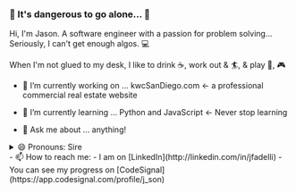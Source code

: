
### 🔮 It's dangerous to go alone... 🔮

Hi, I'm Jason. A software engineer with a passion for problem solving... Seriously, I can't get enough algos. 💻

When I'm not glued to my desk, I like to drink ☕, work out & 🏄, & play 🏀, 🎮

- 🔭 I’m currently working on ... kwcSanDiego.com <- a professional commercial real estate website

- 🌱 I’m currently learning ... Python and JavaScript <- Never stop learning

- 💬 Ask me about ... anything!
<details><summary>😄 Pronouns: Sire</summary> (Like a knight)<br>
  ((but seriously, I'm a cisgender male, and I go by mr.))</details>
- 📫 How to reach me: 
  - I am on [LinkedIn](http://linkedin.com/in/jfadelli)
  - You can see my progress on [CodeSignal](https://app.codesignal.com/profile/j_son)
